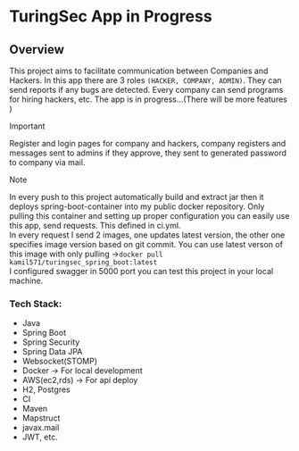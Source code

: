 # TuringSec App in Progress

## Overview
This project aims to facilitate communication between Companies and Hackers. 
In this app there are 3 roles `(HACKER, COMPANY, ADMIN)`. 
They can send reports if any bugs are detected. Every company can send programs for hiring hackers, etc. The app is in progress...(There will be more features )


> [!IMPORTANT]
> Register and login pages for company and hackers, company registers and messages sent to admins if they approve, they sent to generated password to company via mail.


> [!NOTE]
> In every push to this project automatically build and extract jar then it deploys spring-boot-container into my public docker repository. Only pulling this container and setting up proper configuration you can easily use this app, send requests. This defined in ci.yml. </br>
In every request I send 2 images, one updates latest version, the other one specifies image version based on git commit. You can use latest verson of this image with only pulling ->` docker pull kamil571/turingsec_spring_boot:latest `
 </br>I configured swagger in 5000 port you can test this project in your local machine.


### Tech Stack:

- Java
- Spring Boot
- Spring Security
- Spring Data JPA
- Websocket(STOMP)
- Docker -> For local development
- AWS(ec2,rds) -> For api deploy
- H2, Postgres
- CI
- Maven
- Mapstruct
- javax.mail
- JWT, etc.
